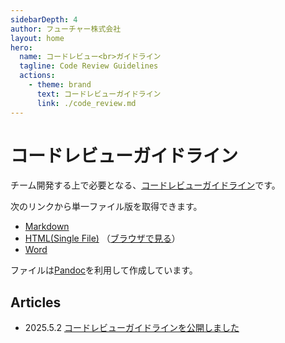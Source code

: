 ```yaml
---
sidebarDepth: 4
author: フューチャー株式会社
layout: home
hero:
  name: コードレビュー<br>ガイドライン
  tagline: Code Review Guidelines
  actions:
    - theme: brand
      text: コードレビューガイドライン
      link: ./code_review.md
---
```


# コードレビューガイドライン

チーム開発する上で必要となる、[コードレビューガイドライン](code_review.md)です。

次のリンクから単一ファイル版を取得できます。

- [Markdown](https://github.com/future-architect/arch-guidelines/blob/main/documents/forCodeReview/code_review.md)
- [HTML(Single File)](https://github.com/future-architect/arch-guidelines/blob/gh-pages/resources/コードレビューガイドライン.html) （[ブラウザで見る](https://future-architect.github.io/arch-guidelines/resources/コードレビューガイドライン.html)）
- [Word](https://github.com/future-architect/arch-guidelines/raw/gh-pages/resources/コードレビューガイドライン.docx)

ファイルは[Pandoc]を利用して作成しています。

[pandoc]: https://pandoc.org/

## Articles

- 2025.5.2 [コードレビューガイドラインを公開しました](https://future-architect.github.io/articles/20250502a/)
